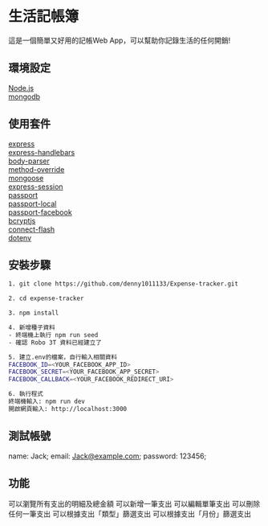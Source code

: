 # 生活記帳簿
這是一個簡單又好用的記帳Web App，可以幫助你記錄生活的任何開銷!

## 環境設定
[Node.js](https://nodejs.org/en/)   
[mongodb](https://www.mongodb.com/)

## 使用套件 
[express](https://expressjs.com/)   
[express-handlebars](https://www.npmjs.com/package/express-handlebars)   
[body-parser](https://www.npmjs.com/package/body-parser)   
[method-override](https://www.npmjs.com/package/method-override)   
[mongoose](https://mongoosejs.com/)   
[express-session](https://www.npmjs.com/package/express-session)   
[passport](http://www.passportjs.org/)   
[passport-local](http://www.passportjs.org/packages/passport-local/)   
[passport-facebook](http://www.passportjs.org/packages/passport-facebook/)   
[bcryptjs](https://www.npmjs.com/package/bcryptjs)   
[connect-flash](https://www.npmjs.com/package/connect-flash)   
[dotenv](https://www.npmjs.com/package/dotenv)
## 安裝步驟
```bash
1. git clone https://github.com/denny1011133/Expense-tracker.git
```
```bash
2. cd expense-tracker
```
```bash
3. npm install
```
```bash
4. 新增種子資料
- 終端機上執行 npm run seed
- 確認 Robo 3T 資料已經建立了
```
```bash
5. 建立.env的檔案，自行輸入相關資料
FACEBOOK_ID=<YOUR_FACEBOOK_APP_ID>
FACEBOOK_SECRET=<YOUR_FACEBOOK_APP_SECRET>
FACEBOOK_CALLBACK=<YOUR_FACEBOOK_REDIRECT_URI>
```
```bash
6. 執行程式
終端機輸入: npm run dev
開啟網頁輸入: http://localhost:3000
```
## 測試帳號
  name: Jack;
  email: Jack@example.com;
  password: 123456;

## 功能
可以瀏覽所有支出的明細及總金額
可以新增一筆支出
可以編輯單筆支出
可以刪除任何一筆支出
可以根據支出「類型」篩選支出
可以根據支出「月份」篩選支出









